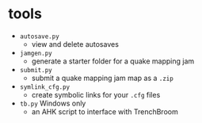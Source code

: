 # tools

- `autosave.py`
  - view and delete autosaves
- `jamgen.py`
  - generate a starter folder for a quake mapping jam
- `submit.py`
  - submit a quake mapping jam map as a `.zip`
- `symlink_cfg.py`
  - create symbolic links for your `.cfg` files
- `tb.py` Windows only
  - an AHK script to interface with TrenchBroom
